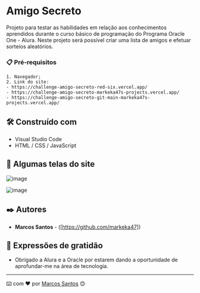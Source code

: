 # Amigo Secreto

Projeto para testar as habilidades em relação aos conhecimentos aprendidos durante o curso básico de programação do Programa Oracle One - Alura. Neste projeto será possível criar uma lista de amigos e efetuar sorteios aleatórios.

### 📋 Pré-requisitos

```
1. Navegador;
2. Link do site:
- https://challenge-amigo-secreto-red-six.vercel.app/
- https://challenge-amigo-secreto-markeka47s-projects.vercel.app/
- https://challenge-amigo-secreto-git-main-markeka47s-projects.vercel.app/
```

## 🛠️ Construído com

* Visual Studio Code
* HTML / CSS / JavaScript

## 📌 Algumas telas do site

![image](https://github.com/user-attachments/assets/a9bbb0cd-92f0-4095-aeac-2dc214b3119f)

![image](https://github.com/user-attachments/assets/c3a72d37-f546-483b-9662-b748f3a98c69)

## ✒️ Autores

* **Marcos Santos** - ([https://github.com/markeka47])

## 🎁 Expressões de gratidão

* Obrigado a Alura e a Oracle por estarem dando a oportunidade de aprofundar-me na área de tecnologia. 


---
⌨️ com ❤️ por [Marcos Santos](https://gist.github.com/markeka47) 😊
